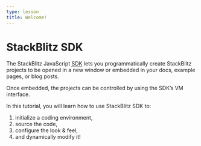 ```yaml
---
type: lesson
title: Welcome!
---
```


# StackBlitz SDK

The StackBlitz JavaScript <abbr title="Software Development Kit">SDK</abbr> lets you programmatically create StackBlitz projects to be opened in a new window or embedded in your docs, example pages, or blog posts.

Once embedded, the projects can be controlled by using the SDK’s VM interface.

In this tutorial, you will learn how to use StackBlitz SDK to:

1. initialize a coding environment,
2. source the code,
3. configure the look & feel,
4. and dynamically modify it!